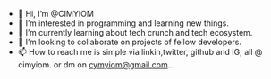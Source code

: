 - 👋 Hi, I’m @CIMYIOM
- 👀 I’m interested in programming and learning new things.
- 🌱 I’m currently learning about tech crunch and tech ecosystem.
- 💞️ I’m looking to collaborate on projects of fellow developers.
- 📫 How to reach me is simple via linkin,twitter, github and IG; all @ cimyiom. or dm on cymyiom@gmail.com..

<!---
CIMYIOM/CIMYIOM is a ✨ special ✨ repository because its `README.md` (this file) appears on your GitHub profile.
You can click the Preview link to take a look at your changes.
--->
